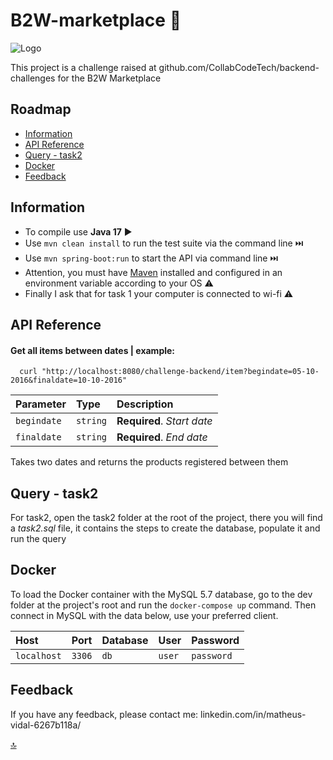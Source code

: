 # B2W-marketplace  🚀

![Logo](https://www.cidademarketing.com.br/marketing/wp-content/uploads/2019/11/b2w_lojasamericanas.png)

This project is a challenge raised at github.com/CollabCodeTech/backend-challenges for the B2W Marketplace

## Roadmap
- [Information](#information)
- [API Reference](#api-reference)
- [Query - task2](#query---task2)
- [Docker](#docker)
- [Feedback](#feedback)

## Information

* To compile use **Java 17** ▶️
* Use `mvn clean install` to run the test suite via the command line ⏭️
* Use `mvn spring-boot:run` to start the API via command line ⏭️
* Attention, you must have [Maven](https://dicasdejava.com.br/como-instalar-o-maven-no-windows/) installed and configured in an environment variable according to your OS ⚠️
* Finally I ask that for task 1 your computer is connected to wi-fi ⚠️

## API Reference

#### Get all items between dates | example:

```http
  curl "http://localhost:8080/challenge-backend/item?begindate=05-10-2016&finaldate=10-10-2016"
```

| Parameter | Type     | Description                |
| :-------- | :------- |:---------------------------|
| `begindate` | `string` | **Required**. *Start date* |
| `finaldate` | `string` | **Required**. *End date*   |

Takes two dates and returns the products registered between them

## Query - task2
For task2, open the task2 folder at the root of the project, 
there you will find a *task2.sql* file, it contains the steps to 
create the database, populate it and run the query

## Docker
To load the Docker container with the MySQL 5.7 database,
go to the dev folder at the project's root and run the
`docker-compose up` command. Then connect in MySQL
with the data below, use your preferred client.

| Host        | Port   | Database | User   | Password   |
|:------------|:-------|:---------|:-------|:-----------|
| `localhost` | `3306` | `db`     | `user` | `password` |

## Feedback
If you have any feedback, please contact me: linkedin.com/in/matheus-vidal-6267b118a/

[🔝](#b2w-marketplace)